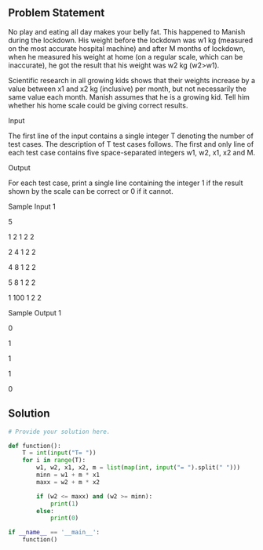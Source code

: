 ## Problem Statement 

No play and eating all day makes your belly fat. This happened to Manish during the lockdown. His weight before the lockdown was w1 kg (measured on the most accurate hospital machine) and after M months of lockdown, when he measured his weight at home (on a regular scale, which can be inaccurate), he got the result that his weight was w2 kg (w2>w1).

Scientific research in all growing kids shows that their weights increase by a value between x1 and x2 kg (inclusive) per month, but not necessarily the same value each month. Manish assumes that he is a growing kid. Tell him whether his home scale could be giving correct results.

Input

The first line of the input contains a single integer T denoting the number of test cases. The description of T test cases follows. The first and only line of each test case contains five space-separated integers w1, w2, x1, x2 and M.

Output

For each test case, print a single line containing the integer 1 if the result shown by the scale can be correct or 0 if it cannot.

Sample Input 1

5

1 2 1 2 2

2 4 1 2 2

4 8 1 2 2

5 8 1 2 2

1 100 1 2 2

Sample Output 1

0

1

1

1

0
## Solution

```python
# Provide your solution here.

def function():
    T = int(input("T= "))
    for i in range(T):
        w1, w2, x1, x2, m = list(map(int, input("= ").split(" ")))
        minn = w1 + m * x1
        maxx = w2 + m * x2

        if (w2 <= maxx) and (w2 >= minn):
            print(1)
        else:
            print(0)

if __name__ == '__main__':
    function()
